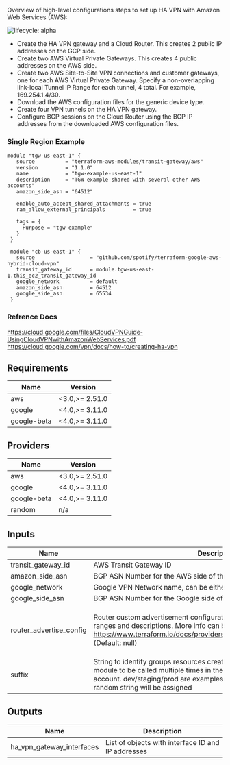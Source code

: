 Overview of high-level configurations steps to set up HA VPN with Amazon Web Services (AWS):

![lifecycle: alpha](https://img.shields.io/badge/lifecycle-alpha-a0c3d2.svg)
* Create the HA VPN gateway and a Cloud Router. This creates 2 public IP addresses on the GCP side.
* Create two AWS Virtual Private Gateways. This creates 4 public addresses on the AWS side.
* Create two AWS Site-to-Site VPN connections and customer gateways, one for each AWS Virtual Private Gateway. Specify a non-overlapping link-local Tunnel IP Range for each tunnel, 4 total. For example, 169.254.1.4/30.
* Download the AWS configuration files for the generic device type.
* Create four VPN tunnels on the HA VPN gateway.
* Configure BGP sessions on the Cloud Router using the BGP IP addresses from the downloaded AWS configuration files.

### Single Region Example
```hcl
module "tgw-us-east-1" {
   source          = "terraform-aws-modules/transit-gateway/aws"
   version         = "1.1.0"
   name            = "tgw-example-us-east-1"
   description     = "TGW example shared with several other AWS accounts"
   amazon_side_asn = "64512"

   enable_auto_accept_shared_attachments = true
   ram_allow_external_principals         = true

   tags = {
     Purpose = "tgw example"
   }
 }

 module "cb-us-east-1" {
   source                  = "github.com/spotify/terraform-google-aws-hybrid-cloud-vpn"
   transit_gateway_id      = module.tgw-us-east-1.this_ec2_transit_gateway_id
   google_network          = default
   amazon_side_asn         = 64512
   google_side_asn         = 65534
 }
```

### Refrence Docs  
https://cloud.google.com/files/CloudVPNGuide-UsingCloudVPNwithAmazonWebServices.pdf  
https://cloud.google.com/vpn/docs/how-to/creating-ha-vpn

## Requirements

| Name | Version |
|------|---------|
| aws | <3.0,>= 2.51.0 |
| google | <4.0,>= 3.11.0 |
| google-beta | <4.0,>= 3.11.0 |

## Providers

| Name | Version |
|------|---------|
| aws | <3.0,>= 2.51.0 |
| google | <4.0,>= 3.11.0 |
| google-beta | <4.0,>= 3.11.0 |
| random | n/a |

## Inputs

| Name | Description | Type | Default | Required |
|------|-------------|------|---------|:--------:|
| transit\_gateway\_id | AWS Transit Gateway ID | `string` | n/a | yes |
| amazon\_side\_asn | BGP ASN Number for the AWS side of the VPN | `number` | `64512` | no |
| google\_network | Google VPN Network name, can be either a name or a self\_link | `string` | `"default"` | no |
| google\_side\_asn | BGP ASN Number for the Google side of the VPN | `number` | `65534` | no |
| router\_advertise\_config | Router custom advertisement configuration, ip\_ranges is a map of address ranges and descriptions. More info can be found here https://www.terraform.io/docs/providers/google/r/compute_router.html#bgp (Default:  null) | <pre>object({<br>    groups    = list(string)<br>    ip_ranges = map(string)<br>    mode      = string<br>  })</pre> | `null` | no |
| suffix | String to identify groups resources created by this module. This allow the module to be called multiple times in the same GCP Project and AWS account. dev/staging/prod are examples inputs. If not passed a 10 character random string will be assigned | `string` | `"null"` | no |

## Outputs

| Name | Description |
|------|-------------|
| ha\_vpn\_gateway\_interfaces | List of objects with interface ID and IP addresses |

